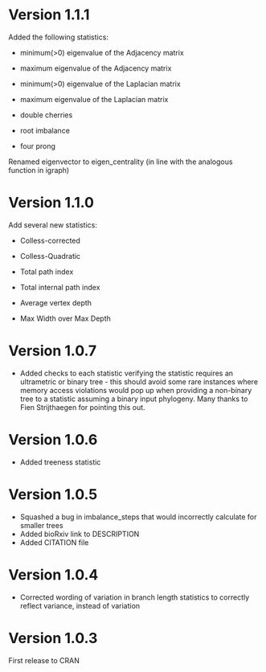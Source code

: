 # Version 1.1.1

Added the following statistics:

-   minimum(\>0) eigenvalue of the Adjacency matrix

-   maximum eigenvalue of the Adjacency matrix

-   minimum(\>0) eigenvalue of the Laplacian matrix

-   maximum eigenvalue of the Laplacian matrix

-   double cherries

-   root imbalance

-   four prong

Renamed eigenvector to eigen_centrality (in line with the analogous function in igraph)

# Version 1.1.0

Add several new statistics:

-   Colless-corrected

-   Colless-Quadratic

-   Total path index

-   Total internal path index

-   Average vertex depth

-   Max Width over Max Depth

# Version 1.0.7

-   Added checks to each statistic verifying the statistic requires an ultrametric or binary tree - this should avoid some rare instances where memory access violations would pop up when providing a non-binary tree to a statistic assuming a binary input phylogeny. Many thanks to Fien Strijthaegen for pointing this out.

# Version 1.0.6

-   Added treeness statistic

# Version 1.0.5

-   Squashed a bug in imbalance_steps that would incorrectly calculate for smaller trees
-   Added bioRxiv link to DESCRIPTION
-   Added CITATION file

# Version 1.0.4

-   Corrected wording of variation in branch length statistics to correctly reflect variance, instead of variation

# Version 1.0.3

First release to CRAN
